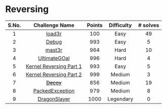 # Reversing

|S.No.| Challenge Name | Points | Difficulty |# solves|
|:---:|:--------------:|:------:|:----------:|:------:|
|1|[load3r](load3r/)|100| Easy| 49|
|2| [Debug](Debug/)| 993 | Easy  |5       |
|3|[mast3r](mast3r/)|964| Hard| 10|
|4| [UltimateGOal](UltimateGOal/)| 996 | Hard |4   |
|5| [Kernel Reversing Part 1](KernelReversing/Part_1)| 993 | Easy |5   |
|6| [Kernel Reversing Part 2](KernelReversing/Part_2)| 999 | Medium |3   |
|7| ~~[Decoy](Decoy/)~~|856|Medium|19|
|8| [PackedException](PackedException/)|979|Medium|8|
|9| [DragonSlayer](DragonSlayer/)|1000|Legendary|0|
